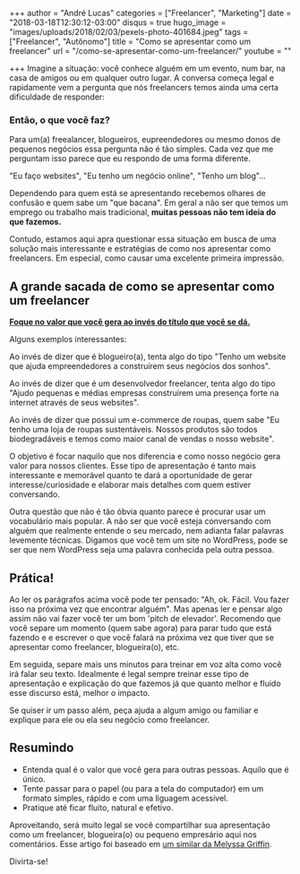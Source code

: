 +++
author = "André Lucas"
categories = ["Freelancer", "Marketing"]
date = "2018-03-18T12:30:12-03:00"
disqus = true
hugo_image = "images/uploads/2018/02/03/pexels-photo-401684.jpeg"
tags = ["Freelancer", "Autônomo"]
title = "Como se apresentar como um freelancer"
url = "/como-se-apresentar-como-um-freelancer/"
youtube = ""

+++
Imagine a situação: você conhece alguém em um evento, num bar, na casa de amigos ou em qualquer outro lugar. A conversa começa legal e rapidamente vem a pergunta que nós freelancers temos ainda uma certa dificuldade de responder:

### Então, o que você faz?

Para um(a) freealancer, blogueiros, eupreendedores ou mesmo donos de pequenos negócios essa pergunta não é tão simples. Cada vez que me perguntam isso parece que eu respondo de uma forma diferente.

"Eu faço websites", "Eu tenho um negócio online", "Tenho um blog"...

Dependendo para quem está se apresentando recebemos olhares de confusão e quem sabe um "que bacana". Em geral a não ser que temos um emprego ou trabalho mais tradicional, **muitas pessoas não tem ideia do que fazemos.**

Contudo, estamos aqui apra questionar essa situação em busca de uma solução mais interessante e estratégias de como nos apresentar como freelancers. Em especial, como causar uma excelente primeira impressão.

## A grande sacada de como se apresentar como um freelancer

[**Foque no valor que você gera ao invés do título que você se dá.**](https://andrelug.com/esta-na-sua-hora-de-trabalhar-como-freelancer/)

Alguns exemplos interessantes:

Ao invés de dizer que é blogueiro(a), tenta algo do tipo "Tenho um website que ajuda empreendedores a construírem seus negócios dos sonhos".

Ao invés de dizer que é um desenvolvedor freelancer, tenta algo do tipo "Ajudo pequenas e médias empresas construírem uma presença forte na internet através de seus websites".

Ao invés de dizer que possui um e-commerce de roupas, quem sabe "Eu tenho uma loja de roupas sustentáveis. Nossos produtos são todos biodegradáveis e temos como maior canal de vendas o nosso website".

O objetivo é focar naquilo que nos diferencia e como nosso negócio gera valor para nossos clientes. Esse tipo de apresentação é tanto mais interessante e memorável quanto te dará a oportunidade de gerar interesse/curiosidade e elaborar mais detalhes com quem estiver conversando.

Outra questão que não é tão óbvia quanto parece é procurar usar um vocabulário mais popular. A não ser que você esteja conversando com alguém que realmente entende o seu mercado, nem adianta falar palavras levemente técnicas. Digamos que você tem um site no WordPress, pode se ser que nem WordPress seja uma palavra conhecida pela outra pessoa.

## Prática!

Ao ler os parágrafos acima você pode ter pensado: "Ah, ok. Fácil. Vou fazer isso na próxima vez que encontrar alguém". Mas apenas ler e pensar algo assim não vai fazer você ter um bom 'pitch de elevador'. Recomendo que você separe um momento (quem sabe agora) para parar tudo que está fazendo e e escrever o que você falará na próxima vez que tiver que se apresentar como freelancer, blogueira(o), etc.

Em seguida, separe mais uns minutos para treinar em voz alta como você irá falar seu texto. Idealmente é legal sempre treinar esse tipo de apresentação e explicação do que fazemos já que quanto melhor e fluido esse discurso está, melhor o impacto.

Se quiser ir um passo além, peça ajuda a algum amigo ou familiar e explique para ele ou ela seu negócio como freelancer.

## Resumindo

* Entenda qual é o valor que você gera para outras pessoas. Aquilo que é único.
* Tente passar para o papel (ou para a tela do computador) em um formato simples, rápido e com uma liguagem acessível.
* Pratique até ficar fluito, natural e efetivo.

Aproveitando, será muito legal se você compartilhar sua apresentação como um freelancer, blogueira(o) ou pequeno empresário aqui nos comentários. Esse artigo foi baseado em [um similar da Melyssa Griffin](http://www.melyssagriffin.com/introduce-yourself-as-a-freelancer-blogger/).

Divirta-se!